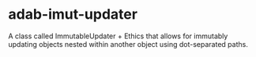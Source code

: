 # adab-imut-updater
A class called ImmutableUpdater + Ethics that allows for immutably updating objects nested within another object using dot-separated paths.
